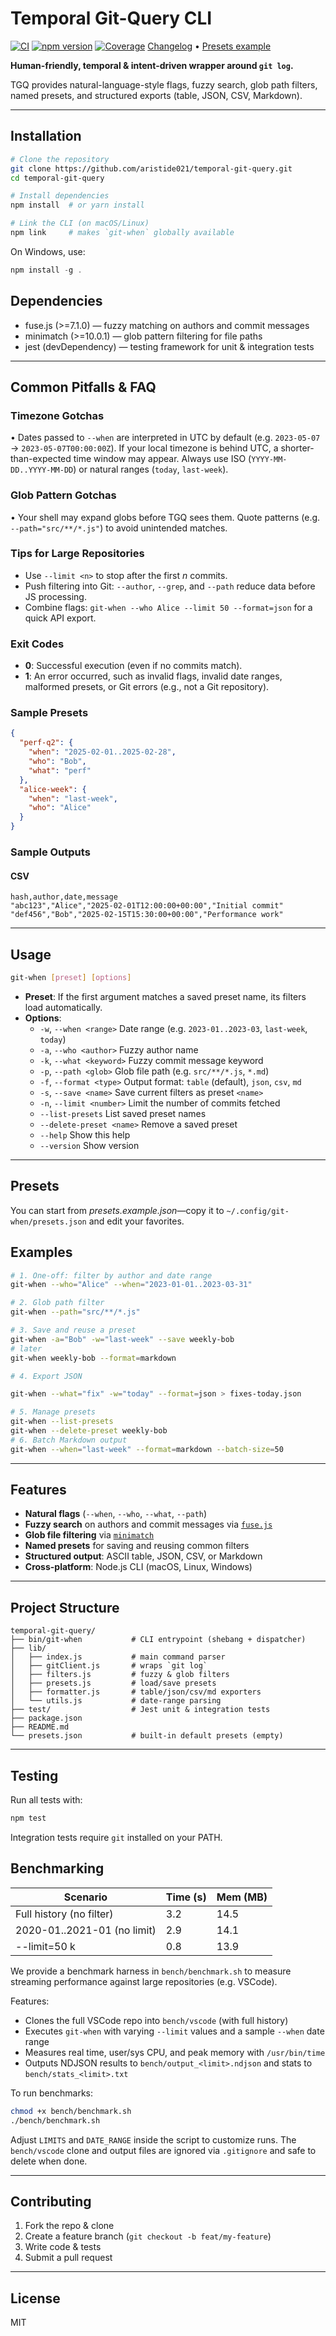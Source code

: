 # Temporal Git-Query CLI

[![CI](https://github.com/aristide021/temporal-git-query/actions/workflows/ci.yml/badge.svg)](https://github.com/aristide021/temporal-git-query/actions/workflows/ci.yml) [![npm version](https://img.shields.io/npm/v/temporal-git-query.svg)](https://www.npmjs.com/package/temporal-git-query)
[![Coverage](https://img.shields.io/codecov/c/github/aristide021/temporal-git-query?logo=codecov)](https://codecov.io/gh/aristide021/temporal-git-query)
[Changelog](./CHANGELOG.md) •
[Presets example](./presets.example.json)

**Human-friendly, temporal & intent-driven wrapper around `git log`.**

TGQ provides natural-language-style flags, fuzzy search, glob path filters, named presets, and structured exports (table, JSON, CSV, Markdown).

---

## Installation

```bash
# Clone the repository
git clone https://github.com/aristide021/temporal-git-query.git
cd temporal-git-query

# Install dependencies
npm install  # or yarn install

# Link the CLI (on macOS/Linux)
npm link     # makes `git-when` globally available
```

On Windows, use:

```powershell
npm install -g .
```

## Dependencies

- fuse.js (>=7.1.0) — fuzzy matching on authors and commit messages
- minimatch (>=10.0.1) — glob pattern filtering for file paths
- jest (devDependency) — testing framework for unit & integration tests

---

## Common Pitfalls & FAQ

### Timezone Gotchas
• Dates passed to `--when` are interpreted in UTC by default (e.g. `2023-05-07` → `2023-05-07T00:00:00Z`). If your local timezone is behind UTC, a shorter-than-expected time window may appear. Always use ISO (`YYYY-MM-DD..YYYY-MM-DD`) or natural ranges (`today`, `last-week`).

### Glob Pattern Gotchas
• Your shell may expand globs before TGQ sees them. Quote patterns (e.g. `--path="src/**/*.js"`) to avoid unintended matches.

### Tips for Large Repositories
- Use `--limit <n>` to stop after the first _n_ commits.  
- Push filtering into Git: `--author`, `--grep`, and `--path` reduce data before JS processing.  
- Combine flags: `git-when --who Alice --limit 50 --format=json` for a quick API export.

### Exit Codes
- **0**: Successful execution (even if no commits match).  
- **1**: An error occurred, such as invalid flags, invalid date ranges, malformed presets, or Git errors (e.g., not a Git repository).

### Sample Presets
```json
{
  "perf-q2": {
    "when": "2025-02-01..2025-02-28",
    "who": "Bob",
    "what": "perf"
  },
  "alice-week": {
    "when": "last-week",
    "who": "Alice"
  }
}
```

### Sample Outputs
#### CSV
```csv
hash,author,date,message
"abc123","Alice","2025-02-01T12:00:00+00:00","Initial commit"
"def456","Bob","2025-02-15T15:30:00+00:00","Performance work"
```

---

## Usage

```bash
git-when [preset] [options]
```

- **Preset**: If the first argument matches a saved preset name, its filters load automatically.
- **Options**:
  - `-w`, `--when <range>`     Date range (e.g. `2023-01..2023-03`, `last-week`, `today`)
  - `-a`, `--who <author>`     Fuzzy author name
  - `-k`, `--what <keyword>`   Fuzzy commit message keyword
  - `-p`, `--path <glob>`      Glob file path (e.g. `src/**/*.js`, `*.md`)
  - `-f`, `--format <type>`    Output format: `table` (default), `json`, `csv`, `md`
  - `-s`, `--save <name>`      Save current filters as preset `<name>`
  - `-n`, `--limit <number>`   Limit the number of commits fetched
  - `--list-presets`           List saved preset names
  - `--delete-preset <name>`   Remove a saved preset
  - `--help`                   Show this help
  - `--version`                Show version

---

## Presets

You can start from *presets.example.json*—copy it to `~/.config/git-when/presets.json` and edit your favorites.

## Examples

```bash
# 1. One-off: filter by author and date range
git-when --who="Alice" --when="2023-01-01..2023-03-31"

# 2. Glob path filter
git-when --path="src/**/*.js"

# 3. Save and reuse a preset
git-when -a="Bob" -w="last-week" --save weekly-bob
# later
git-when weekly-bob --format=markdown

# 4. Export JSON

git-when --what="fix" -w="today" --format=json > fixes-today.json

# 5. Manage presets
git-when --list-presets
git-when --delete-preset weekly-bob
# 6. Batch Markdown output
git-when --when="last-week" --format=markdown --batch-size=50
```

---

## Features

- **Natural flags** (`--when`, `--who`, `--what`, `--path`)
- **Fuzzy search** on authors and commit messages via [`fuse.js`](https://github.com/krisk/Fuse)
- **Glob file filtering** via [`minimatch`](https://github.com/isaacs/minimatch)
- **Named presets** for saving and reusing common filters
- **Structured output**: ASCII table, JSON, CSV, or Markdown
- **Cross-platform**: Node.js CLI (macOS, Linux, Windows)

---

## Project Structure

```
temporal-git-query/
├── bin/git-when           # CLI entrypoint (shebang + dispatcher)
├── lib/
│   ├── index.js           # main command parser
│   ├── gitClient.js       # wraps `git log`
│   ├── filters.js         # fuzzy & glob filters
│   ├── presets.js         # load/save presets
│   ├── formatter.js       # table/json/csv/md exporters
│   └── utils.js           # date-range parsing
├── test/                  # Jest unit & integration tests
├── package.json
├── README.md
└── presets.json           # built-in default presets (empty)
```

---

## Testing

Run all tests with:

```bash
npm test
```

Integration tests require `git` installed on your PATH.

## Benchmarking

| Scenario                           | Time (s) | Mem (MB) |
|------------------------------------|----------|----------|
| Full history (no filter)           | 3.2      | 14.5     |
| 2020-01..2021-01 (no limit)        | 2.9      | 14.1     |
| --limit=50 k                       | 0.8      | 13.9     |

We provide a benchmark harness in `bench/benchmark.sh` to measure streaming performance against large repositories (e.g. VSCode).

Features:
- Clones the full VSCode repo into `bench/vscode` (with full history)
- Executes `git-when` with varying `--limit` values and a sample `--when` date range
- Measures real time, user/sys CPU, and peak memory with `/usr/bin/time`
- Outputs NDJSON results to `bench/output_<limit>.ndjson` and stats to `bench/stats_<limit>.txt`

To run benchmarks:
```bash
chmod +x bench/benchmark.sh
./bench/benchmark.sh
```

Adjust `LIMITS` and `DATE_RANGE` inside the script to customize runs. The `bench/vscode` clone and output files are ignored via `.gitignore` and safe to delete when done.

---

## Contributing

1. Fork the repo & clone
2. Create a feature branch (`git checkout -b feat/my-feature`)
3. Write code & tests
4. Submit a pull request

---

## License

MIT
